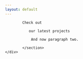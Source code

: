 ```yaml
---
layout: default
---
```


<div class="idxpage-title-container">
	<div class="idxpage-title-content" id="highlightTitle">
        <section>

            Check out 

               our latest projects

                And now paragraph two.

            </section>
	</div>
</div>
<div class="idxpage-highlight-container">
	<div class="idxpage-highlight-content" id="latesthights">
        <img id="hightLightImage" class="withfadeout">
	</div>
</div>


<script type="text/javascript">

function initHighlights() {
    var highlightImage = document.getElementById("hightLightImage");

    var backgrounds = [
            {% for project in site.data.latest_projects %}
            "{{ site.baseurl }}{{ project.cover_img_url }}",
        {% endfor %}
	];

    var current = 0;
    function nextBackground() {
        hightLightImage.setAttribute("src", backgrounds[current = ++current % backgrounds.length]);
        setTimeout(nextBackground, 5000);
    }
    setTimeout(nextBackground, 5000);
}
</script>